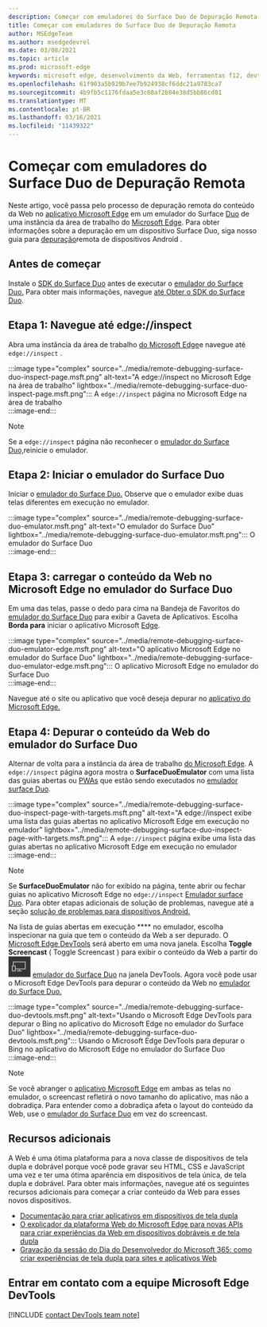 ```yaml
---
description: Começar com emuladores do Surface Duo de Depuração Remota.
title: Começar com emuladores do Surface Duo de Depuração Remota
author: MSEdgeTeam
ms.author: msedgedevrel
ms.date: 03/08/2021
ms.topic: article
ms.prod: microsoft-edge
keywords: microsoft edge, desenvolvimento da Web, ferramentas f12, devtools, depuração remota, android, surface duo
ms.openlocfilehash: 61f903a5b929b7ee7b924938cf6ddc21a9783ca7
ms.sourcegitcommit: 4b9fb5c1176fdaa5e3c60af2b84e38d5bb86cd81
ms.translationtype: MT
ms.contentlocale: pt-BR
ms.lasthandoff: 03/16/2021
ms.locfileid: "11439322"
---
```

# <a name="get-started-with-remote-debugging-surface-duo-emulators"></a>Começar com emuladores do Surface Duo de Depuração Remota  

Neste artigo, você passa pelo processo de depuração remota do conteúdo da Web no [aplicativo Microsoft Edge][GooglePlayStoreAppsComMicrosoftEmmx] em um emulador do Surface [Duo][MicrosoftSurfaceDevicesSurfaceDuo] de uma instância da área de trabalho do [Microsoft Edge][MicrosoftEdge].  Para obter informações sobre a depuração em um dispositivo Surface Duo, siga nosso guia para [depuração][DevtoolsRemoteDebuggingMain]remota de dispositivos Android .  

## <a name="before-you-begin"></a>Antes de começar

Instale o [SDK do Surface Duo][MicrosoftDownload100847] antes de executar o [emulador do Surface Duo.][DualScreenAndroidUseEmulator]  Para obter mais informações, navegue [até Obter o SDK do Surface Duo][DualScreenAndroidGetDuoSdk].  

## <a name="step-1-navigate-to-edgeinspect"></a>Etapa 1: Navegue até edge://inspect  

Abra uma instância da área de trabalho [do Microsoft Edge][MicrosoftEdge]e navegue até `edge://inspect` .  

:::image type="complex" source="../media/remote-debugging-surface-duo-inspect-page.msft.png" alt-text="A edge://inspect no Microsoft Edge na área de trabalho" lightbox="../media/remote-debugging-surface-duo-inspect-page.msft.png":::
   A `edge://inspect` página no Microsoft Edge na área de trabalho  
:::image-end:::

> [!NOTE]
> Se a `edge://inspect` página não reconhecer o [emulador do Surface Duo,][DualScreenAndroidUseEmulator]reinicie o emulador.  

## <a name="step-2-launch-the-surface-duo-emulator"></a>Etapa 2: Iniciar o emulador do Surface Duo  

Iniciar o [emulador do Surface Duo.][DualScreenAndroidUseEmulator]  Observe que o emulador exibe duas telas diferentes em execução no emulador.  

:::image type="complex" source="../media/remote-debugging-surface-duo-emulator.msft.png" alt-text="O emulador do Surface Duo" lightbox="../media/remote-debugging-surface-duo-emulator.msft.png":::
   O emulador do Surface Duo  
:::image-end:::  

## <a name="step-3-load-your-web-content-in-microsoft-edge-on-the-surface-duo-emulator"></a>Etapa 3: carregar o conteúdo da Web no Microsoft Edge no emulador do Surface Duo  

Em uma das telas, passe o dedo para cima na Bandeja de Favoritos do [emulador do Surface Duo][DualScreenAndroidUseEmulator] para exibir a Gaveta de Aplicativos.  Escolha **Borda para** iniciar o aplicativo Microsoft [Edge][GooglePlayStoreAppsComMicrosoftEmmx].  

:::image type="complex" source="../media/remote-debugging-surface-duo-emulator-edge.msft.png" alt-text="O aplicativo Microsoft Edge no emulador do Surface Duo" lightbox="../media/remote-debugging-surface-duo-emulator-edge.msft.png":::
   O aplicativo Microsoft Edge no emulador do Surface Duo  
:::image-end:::  

Navegue até o site ou aplicativo que você deseja depurar no [aplicativo do Microsoft Edge.][GooglePlayStoreAppsComMicrosoftEmmx]  

## <a name="step-4-debug-your-web-content-from-the-surface-duo-emulator"></a>Etapa 4: Depurar o conteúdo da Web do emulador do Surface Duo  

Alternar de volta para a instância da área de trabalho [do Microsoft Edge][MicrosoftEdge].  A `edge://inspect` página agora mostra o **SurfaceDuoEmulator** com uma lista das guias abertas ou [PWAs][ProgressiveWebAppsIndex] que estão sendo executados no [emulador surface Duo][DualScreenAndroidUseEmulator].  

:::image type="complex" source="../media/remote-debugging-surface-duo-inspect-page-with-targets.msft.png" alt-text="A edge://inspect exibe uma lista das guias abertas no aplicativo Microsoft Edge em execução no emulador" lightbox="../media/remote-debugging-surface-duo-inspect-page-with-targets.msft.png":::
   A `edge://inspect` página exibe uma lista das guias abertas no aplicativo Microsoft Edge em execução no emulador  
:::image-end:::  

> [!NOTE]
> Se **SurfaceDuoEmulator** não for exibido na página, tente abrir ou fechar guias no aplicativo Microsoft Edge no `edge://inspect` [Emulador surface Duo][DualScreenAndroidUseEmulator]. [][GooglePlayStoreAppsComMicrosoftEmmx]  Para obter etapas adicionais de solução de problemas, navegue até a seção [solução de problemas para dispositivos Android.][DevtoolsRemoteDebuggingIndexTroubleshootingDevtoolsIsNotDetectingAndroidDevice]  

Na lista de guias abertas em execução **** no emulador, escolha inspecionar na guia que tem o conteúdo da Web a ser depurado.  O [Microsoft Edge DevTools][DevtoolsIndex] será aberto em uma nova janela.  Escolha **Toggle Screencast** \( Toggle Screencast \) para exibir o conteúdo da Web a partir do ![ ](../media/toggle-screencast-icon.msft.png) [emulador do Surface Duo][DualScreenAndroidUseEmulator] na janela DevTools.  Agora você pode usar o Microsoft Edge DevTools para depurar o conteúdo da Web no [emulador do Surface Duo.][DualScreenAndroidUseEmulator]  

:::image type="complex" source="../media/remote-debugging-surface-duo-devtools.msft.png" alt-text="Usando o Microsoft Edge DevTools para depurar o Bing no aplicativo do Microsoft Edge no emulador do Surface Duo" lightbox="../media/remote-debugging-surface-duo-devtools.msft.png":::
   Usando o Microsoft Edge DevTools para depurar o Bing no aplicativo do Microsoft Edge no emulador do Surface Duo  
:::image-end:::  

> [!NOTE]
> Se você abranger o [aplicativo Microsoft Edge][GooglePlayStoreAppsComMicrosoftEmmx] em ambas as telas no emulador, o screencast refletirá o novo tamanho do aplicativo, mas não a dobradiça.  Para entender como a dobradiça afeta o layout do conteúdo da Web, use o [emulador do Surface Duo][DualScreenAndroidUseEmulator] em vez do screencast.  

## <a name="additional-resources"></a>Recursos adicionais  

A Web é uma ótima plataforma para a nova classe de dispositivos de tela dupla e dobrável porque você pode gravar seu HTML, CSS e JavaScript uma vez e ter uma ótima aparência em dispositivos de tela única, de tela dupla e dobrável.  Para obter mais informações, navegue até os seguintes recursos adicionais para começar a criar conteúdo da Web para esses novos dispositivos.  

*   [Documentação para criar aplicativos em dispositivos de tela dupla][DualScreenIndex]  
*   [O explicador da plataforma Web do Microsoft Edge para novas APIs para criar experiências da Web em dispositivos dobráveis e de tela dupla][GithubMicrosoftedgeMsedgeexplainersFoldablesExplainer]  
*   [Gravação da sessão do Dia do Desenvolvedor do Microsoft 365: como criar experiências de tela dupla para sites e aplicativos Web][YoutubeDxrzwsqxpvc]  

## <a name="getting-in-touch-with-the-microsoft-edge-devtools-team"></a>Entrar em contato com a equipe Microsoft Edge DevTools  

[!INCLUDE [contact DevTools team note](../includes/contact-devtools-team-note.md)]  

<!-- links -->  

[DevtoolsIndex]: ../index.md "Ferramentas de desenvolvedor do Microsoft Edge (Chromium) | Microsoft Docs"  
[ProgressiveWebAppsIndex]: ../../progressive-web-apps-chromium/index.md "Aplicativos Web Progressivos no Windows | Microsoft Docs"  
[DevtoolsRemoteDebuggingMain]: ./index.md "Começar com a depuração remota de dispositivos Android | Microsoft Docs"  
[DevtoolsRemoteDebuggingIndexTroubleshootingDevtoolsIsNotDetectingAndroidDevice]: ./index.md#troubleshooting-devtools-is-not-detecting-the-android-device "Solução de problemas: o DevTools não está detectando o dispositivo Android - Começar com a depuração remota de dispositivos Android | Microsoft Docs"  

[DualScreenIndex]: /dual-screen/index "Criar aplicativos para dispositivos de tela | Microsoft Docs"  
[DualScreenAndroidUseEmulator]: /dual-screen/android/use-emulator "Use o emulador Surface DUo | Microsoft Docs"  
[DualScreenAndroidGetDuoSdk]: /dual-screen/android/get-duo-sdk "Obter o SDK do Surface Duo | Microsoft Docs"  

[MicrosoftEdge]: https://www.microsoft.com/edge "Apresentando o novo Microsoft Edge"  
[MicrosoftSurfaceDevicesSurfaceDuo]: https://www.microsoft.com/surface/devices/surface-duo "O novo Surface Duo | Microsoft Surface"  
[MicrosoftDownload100847]: https://www.microsoft.com/download/details.aspx?id=100847 "Baixar o Surface Duo SDK Preview Release | Centro de Download da Microsoft"  

[GooglePlayStoreAppsComMicrosoftEmmx]: https://play.google.com/store/apps/details?id=com.microsoft.emmx "Microsoft Edge: navegador da Web | GooglePlay"  

[GithubMicrosoftedgeMsedgeexplainersFoldablesExplainer]: https://github.com/MicrosoftEdge/MSEdgeExplainers/blob/master/Foldables/explainer.md "Primitivas da plataforma Web para experiências iluminadas em dispositivos dobráveis - MicrosoftEdge/MSEdgeExplainers | GitHub"  

[YoutubeDxrzwsqxpvc]: https://youtu.be/DXrZWsqXPVc "Como criar experiências de tela dupla para o site e aplicativos web | YouTube"  
